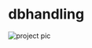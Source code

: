 # dbhandling
![project pic](https://user-images.githubusercontent.com/90003389/181007434-3c02de64-58e7-4e08-902b-582de379c2f8.PNG)
